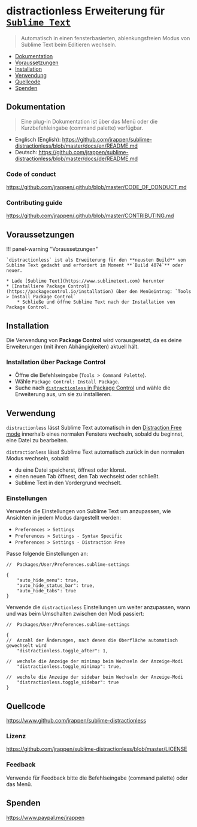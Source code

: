 # distractionless Erweiterung für [`Sublime Text`](https://www.sublimetext.com)

> Automatisch in einen fensterbasierten, ablenkungsfreien Modus von Sublime Text beim Editieren wechseln.

* [Dokumentation](#dokumentation)
* [Voraussetzungen](#voraussetzungen)
* [Installation](#installation)
* [Verwendung](#verwendung)
* [Quellcode](#quellcode)
* [Spenden](#spenden)

## Dokumentation

> Eine plug-in Dokumentation ist über das Menü oder die Kurzbefehleingabe (command palette) verfügbar.

* Englisch (English):
  <https://github.com/jrappen/sublime-distractionless/blob/master/docs/en/README.md>
* Deutsch:
  <https://github.com/jrappen/sublime-distractionless/blob/master/docs/de/README.md>

### Code of conduct

<https://github.com/jrappen/.github/blob/master/CODE_OF_CONDUCT.md>

### Contributing guide

<https://github.com/jrappen/.github/blob/master/CONTRIBUTING.md>

## Voraussetzungen

!!! panel-warning "Voraussetzungen"

    `distractionless` ist als Erweiterung für den **neusten Build** von Sublime Text gedacht und erfordert im Moment **`Build 4074`** oder neuer.

    * Lade [Sublime Text](https://www.sublimetext.com) herunter
    * [Installiere Package Control](https://packagecontrol.io/installation) über den Menüeintrag: `Tools > Install Package Control`
        * Schließe und öffne Sublime Text nach der Installation von Package Control.

## Installation

Die Verwendung von **Package Control** wird vorausgesetzt, da es deine Erweiterungen (mit ihren Abhängigkeiten) aktuell hält.

### Installation über Package Control

* Öffne die Befehlseingabe (`Tools > Command Palette`).
* Wähle `Package Control: Install Package`.
* Suche nach [`distractionless` in Package Control](https://packagecontrol.io/packages/distractionless) und wähle die Erweiterung aus, um sie zu installieren.

## Verwendung

`distractionless` lässt Sublime Text automatisch in den [Distraction Free mode](https://www.sublimetext.com/docs/distraction_free.html) innerhalb eines normalen Fensters wechseln, sobald du beginnst, eine Datei zu bearbeiten.

`distractionless` lässt Sublime Text automatisch zurück in den normalen Modus wechseln, sobald:

* du eine Datei speicherst, öffnest oder klonst.
* einen neuen Tab öffnest, den Tab wechselst oder schließt.
* Sublime Text in den Vordergrund wechselt.

### Einstellungen

Verwende die Einstellungen von Sublime Text um anzupassen, wie Ansichten in jedem Modus dargestellt werden:

* `Preferences > Settings`
* `Preferences > Settings - Syntax Specific`
* `Preferences > Settings - Distraction Free`

Passe folgende Einstellungen an:

```jsonc
//  Packages/User/Preferences.sublime-settings

{
    "auto_hide_menu": true,
    "auto_hide_status_bar": true,
    "auto_hide_tabs": true
}
```

Verwende die `distractionless` Einstellungen um weiter anzupassen, wann und was beim Umschalten zwischen den Modi passiert:

```jsonc
//  Packages/User/Preferences.sublime-settings

{
//  Anzahl der Änderungen, nach denen die Oberfläche automatisch gewechselt wird
    "distractionless.toggle_after": 1,

//  wechsle die Anzeige der minimap beim Wechseln der Anzeige-Modi
    "distractionless.toggle_minimap": true,

//  wechsle die Anzeige der sidebar beim Wechseln der Anzeige-Modi
    "distractionless.toggle_sidebar": true
}
```

## Quellcode

<https://www.github.com/jrappen/sublime-distractionless>

### Lizenz

<https://github.com/jrappen/sublime-distractionless/blob/master/LICENSE>

### Feedback

Verwende für Feedback bitte die Befehlseingabe (command palette) oder das Menü.

## Spenden

<https://www.paypal.me/jrappen>
